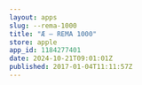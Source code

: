 ```yaml
---
layout: apps
slug: --rema-1000
title: "Æ – REMA 1000"
store: apple
app_id: 1184277401
date: 2024-10-21T09:01:01Z
published: 2017-01-04T11:11:57Z
---
```

